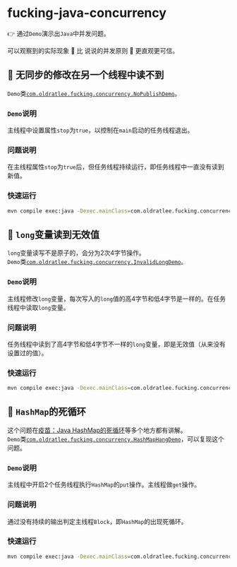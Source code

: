 fucking-java-concurrency
==========================

:point_right: 通过`Demo`演示出`Java`中并发问题。

可以观察到的实际现象 :see_no_evil:  比 说说的并发原则 :speak_no_evil: 更直观更可信。

:beer: 无同步的修改在另一个线程中读不到
----------------------------------

`Demo`类[`com.oldratlee.fucking.concurrency.NoPublishDemo`](src/main/java/com/oldratlee/fucking/concurrency/NoPublishDemo.java)。

### `Demo`说明

主线程中设置属性`stop`为`true`，以控制在`main`启动的任务线程退出。

### 问题说明

在主线程属性`stop`为`true`后，但任务线程持续运行，即任务线程中一直没有读到新值。

### 快速运行

```bash
mvn compile exec:java -Dexec.mainClass=com.oldratlee.fucking.concurrency.NoPublishDemo
```

:beer: `long`变量读到无效值
----------------------------------

`long`变量读写不是原子的，会分为2次4字节操作。     
`Demo`类[`com.oldratlee.fucking.concurrency.InvalidLongDemo`](src/main/java/com/oldratlee/fucking/concurrency/InvalidLongDemo.java)。

### `Demo`说明

主线程修改`long`变量，每次写入的`long`值的高4字节和低4字节是一样的。在任务线程中读取`long`变量。

### 问题说明

任务线程中读到了高4字节和低4字节不一样的`long`变量，即是无效值（从来没有设置过的值）。

### 快速运行

```bash
mvn compile exec:java -Dexec.mainClass=com.oldratlee.fucking.concurrency.InvalidLongDemo
```

:beer: `HashMap`的死循环
----------------------------------

这个问题在[疫苗：Java HashMap的死循环](http://coolshell.cn/articles/9606.html)等多个地方都有讲解。    
`Demo`类[`com.oldratlee.fucking.concurrency.HashMapHangDemo`](src/main/java/com/oldratlee/fucking/concurrency/HashMapHangDemo.java)，可以复现这个问题。

### `Demo`说明

主线程中开启2个任务线程执行`HashMap`的`put`操作。主线程做`get`操作。

### 问题说明

通过没有持续的输出判定主线程`Block`，即`HashMap`的出现死循环。

### 快速运行

```bash
mvn compile exec:java -Dexec.mainClass=com.oldratlee.fucking.concurrency.HashMapHangDemo
```

